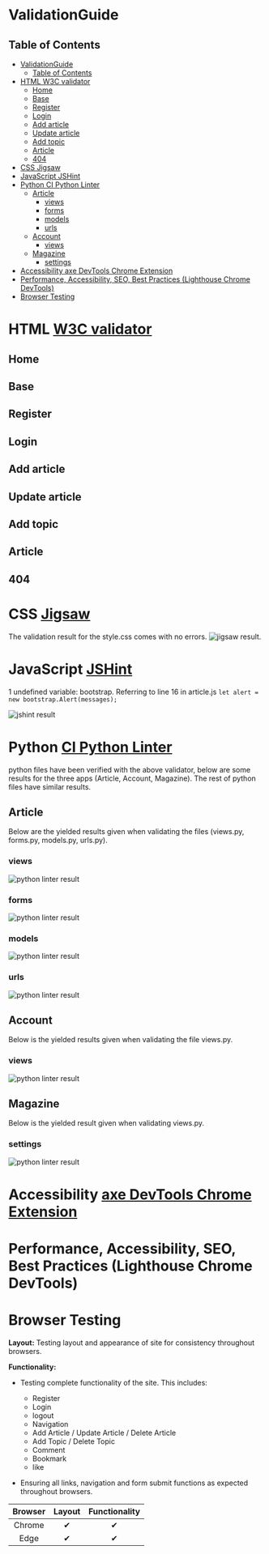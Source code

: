 # ValidationGuide

## Table of Contents


- [ValidationGuide](#validationguide)
  - [Table of Contents](#table-of-contents)
- [HTML W3C validator](#html-w3c-validator)
  - [Home](#home)
  - [Base](#base)
  - [Register](#register)
  - [Login](#login)
  - [Add article](#add-article)
  - [Update article](#update-article)
  - [Add topic](#add-topic)
  - [Article](#article)
  - [404](#404)
- [CSS Jigsaw](#css-jigsaw)
- [JavaScript JSHint](#javascript-jshint)
- [Python CI Python Linter](#python-ci-python-linter)
  - [Article](#article-1)
    - [views](#views)
    - [forms](#forms)
    - [models](#models)
    - [urls](#urls)
  - [Account](#account)
    - [views](#views-1)
  - [Magazine](#magazine)
    - [settings](#settings)
- [Accessibility axe DevTools Chrome Extension](#accessibility-axe-devtools-chrome-extension)
- [Performance, Accessibility, SEO, Best Practices (Lighthouse Chrome DevTools)](#performance-accessibility-seo-best-practices-lighthouse-chrome-devtools)
- [Browser Testing](#browser-testing)
 
# HTML [W3C validator](https://validator.w3.org/)
  ## Home
  ## Base
  ## Register
  ## Login
  ## Add article
  ## Update article
  ## Add topic
  ## Article
  ## 404

# CSS [Jigsaw](https://jigsaw.w3.org/css-validator/)
The validation result for the style.css comes with no errors. 
![jigsaw result](https://res.cloudinary.com/nazek/image/upload/v1690722405/readme/style-result.png).

# JavaScript [JSHint](https://jshint.com/)
1 undefined variable: bootstrap.
Referring to line 16 in article.js ``let alert = new bootstrap.Alert(messages);``

![jshint result](https://res.cloudinary.com/nazek/image/upload/v1690722422/readme/js-script-result.png)

# Python [CI Python Linter](https://pep8ci.herokuapp.com/)
python files have been verified with the above validator, below are some results for the three apps (Article, Account, Magazine). The rest of python files have similar results.
## Article
Below are the yielded  results given when validating the files (views.py, forms.py, models.py, urls.py).
  ### views
  ![python linter result](https://res.cloudinary.com/nazek/image/upload/v1690728469/readme/CI-Python-result-article-views.png)
  ### forms
  ![python linter result](https://res.cloudinary.com/nazek/image/upload/v1690728469/readme/CI-Python-result-article-forms.png)
  ### models
  ![python linter result](https://res.cloudinary.com/nazek/image/upload/v1690728469/readme/CI-Python-result-article-models.png)
  ### urls
  ![python linter result](https://res.cloudinary.com/nazek/image/upload/v1690728469/readme/CI-Python-result-article-urls.png)
## Account
Below is the yielded  results given when validating the file views.py.
  ### views
  ![python linter result](https://res.cloudinary.com/nazek/image/upload/v1690728469/readme/CI-Python-result-account-views.png)
## Magazine
Below is the yielded  result given when validating views.py.
  ### settings
  ![python linter result](https://res.cloudinary.com/nazek/image/upload/v1690728469/readme/CI-Python-result-setting.png)

# Accessibility [axe DevTools Chrome Extension](https://chrome.google.com/webstore/detail/axe-devtools-web-accessib/lhdoppojpmngadmnindnejefpokejbdd)

# Performance, Accessibility, SEO, Best Practices (Lighthouse Chrome DevTools)

# Browser Testing

**Layout:** Testing layout and appearance of site for consistency throughout browsers.

**Functionality:**

- Testing complete functionality of the site. This includes:
  - Register
  - Login
  - logout
  - Navigation
  - Add Article / Update Article / Delete Article
  - Add Topic / Delete Topic
  - Comment
  - Bookmark
  - like

- Ensuring all links, navigation and form submit functions as expected throughout browsers.

| Browser     | Layout      | Functionality |
| :---------: | :----------:| :-----------: |
| Chrome      | ✔          | ✔             |
| Edge        | ✔          | ✔             |

